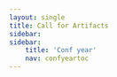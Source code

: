 ```yaml
---
layout: single
title: Call for Artifacts
sidebar:
sidebar:
    title: 'Conf year'
    nav: confyeartoc
---
```

